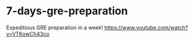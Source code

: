 # 7-days-gre-preparation
Expeditious GRE preparation in a week! https://www.youtube.com/watch?v=VTKowCh43co
